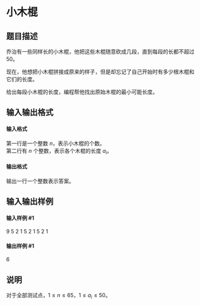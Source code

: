 
# 小木棍
## 题目描述
乔治有一些同样长的小木棍，他把这些木棍随意砍成几段，直到每段的长都不超过 $50$。

现在，他想把小木棍拼接成原来的样子，但是却忘记了自己开始时有多少根木棍和它们的长度。

给出每段小木棍的长度，编程帮他找出原始木棍的最小可能长度。

## 输入输出格式
#### 输入格式

第一行是一个整数 $n$，表示小木棍的个数。  
第二行有 $n$ 个整数，表示各个木棍的长度 $a_i$。
#### 输出格式

输出一行一个整数表示答案。
## 输入输出样例
#### 输入样例 #1
9
5 2 1 5 2 1 5 2 1

#### 输出样例 #1
6
## 说明
对于全部测试点，$1 \leq n \leq 65$，$1 \leq a_i \leq 50$。
 